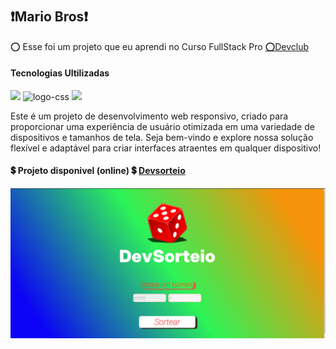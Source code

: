 
<h1 aling="center">
<h2>❗Mario Bros❗ </h2>
</h1>
<p>	⭕ Esse foi um projeto que eu aprendi no Curso FullStack Pro  <a href="">	⭕Devclub</a></>

<h4>Tecnologias Ultilizadas</h4>
 <img  align-items="center" height="15"padding="10" top="10" src="https://img.shields.io/badge/HTML5-E34F26?style=for-the-badge&logo=html5&logoColor=white alt="logo-html" />
 <img  align-items="center" height="15" src="https://img.shields.io/badge/CSS3-1572B6?style=for-the-badge&logo=css3&logoColor=white" alt="logo-css" />
 <img  align-items="center" height="15"src="https://img.shields.io/badge/JavaScript-F7DF1E?style=for-the-badge&logo=javascript&logoColor=black" />
 
Este é um projeto de desenvolvimento web responsivo, criado para proporcionar uma experiência de usuário otimizada em uma variedade de dispositivos e tamanhos de tela. Seja bem-vindo e explore nossa solução flexível e adaptável para criar interfaces atraentes em qualquer dispositivo!
 <h4>💲  Projeto disponivel (online) 💲 <a href="https://shiny-stroopwafel-d6cc22.netlify.app/"💲 >Devsorteio</a></h4>
<!--  h4>💲  Projeto disponivel (online) 💲 <a src="https://loquacious-naiad-ecd8d2.netlify.app/" 💲 >Devsorteio</a></h4> -->
<img src="https://github.com/zenaldo-oliveira/Dev-sorteio/blob/main/assets/imagem.projeto.png?raw=true" alt="img-logo-pc"/>

















